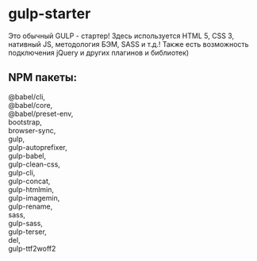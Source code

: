 # gulp-starter

Это обычный GULP - стартер!
Здесь используется HTML 5, CSS 3, нативный JS, методология БЭМ, SASS и т.д.!
Также есть возможность подключения jQuery и других плагинов и библиотек)

## NPM пакеты:
   @babel/cli,<br>
   @babel/core,<br>
   @babel/preset-env,<br>
   bootstrap,<br>
   browser-sync,<br>
   gulp,<br>
   gulp-autoprefixer,<br>
   gulp-babel,<br>
   gulp-clean-css,<br>
   gulp-cli,<br>
   gulp-concat,<br>
   gulp-htmlmin,<br>
   gulp-imagemin,<br>
   gulp-rename,<br>
   sass,<br>
   gulp-sass,<br>
   gulp-terser,<br>
   del,<br>
   gulp-ttf2woff2
